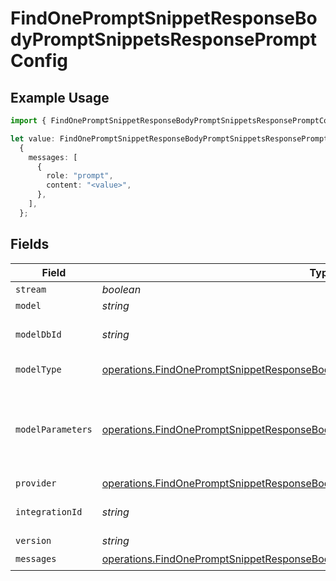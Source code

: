 # FindOnePromptSnippetResponseBodyPromptSnippetsResponsePromptConfig

## Example Usage

```typescript
import { FindOnePromptSnippetResponseBodyPromptSnippetsResponsePromptConfig } from "orq-poc-typescript-multi-env-version/models/operations";

let value: FindOnePromptSnippetResponseBodyPromptSnippetsResponsePromptConfig =
  {
    messages: [
      {
        role: "prompt",
        content: "<value>",
      },
    ],
  };
```

## Fields

| Field                                                                                                                                                                                | Type                                                                                                                                                                                 | Required                                                                                                                                                                             | Description                                                                                                                                                                          |
| ------------------------------------------------------------------------------------------------------------------------------------------------------------------------------------ | ------------------------------------------------------------------------------------------------------------------------------------------------------------------------------------ | ------------------------------------------------------------------------------------------------------------------------------------------------------------------------------------ | ------------------------------------------------------------------------------------------------------------------------------------------------------------------------------------ |
| `stream`                                                                                                                                                                             | *boolean*                                                                                                                                                                            | :heavy_minus_sign:                                                                                                                                                                   | N/A                                                                                                                                                                                  |
| `model`                                                                                                                                                                              | *string*                                                                                                                                                                             | :heavy_minus_sign:                                                                                                                                                                   | N/A                                                                                                                                                                                  |
| `modelDbId`                                                                                                                                                                          | *string*                                                                                                                                                                             | :heavy_minus_sign:                                                                                                                                                                   | The id of the resource                                                                                                                                                               |
| `modelType`                                                                                                                                                                          | [operations.FindOnePromptSnippetResponseBodyPromptSnippetsResponseModelType](../../models/operations/findonepromptsnippetresponsebodypromptsnippetsresponsemodeltype.md)             | :heavy_minus_sign:                                                                                                                                                                   | The type of the model                                                                                                                                                                |
| `modelParameters`                                                                                                                                                                    | [operations.FindOnePromptSnippetResponseBodyPromptSnippetsResponseModelParameters](../../models/operations/findonepromptsnippetresponsebodypromptsnippetsresponsemodelparameters.md) | :heavy_minus_sign:                                                                                                                                                                   | Model Parameters: Not all parameters apply to every model                                                                                                                            |
| `provider`                                                                                                                                                                           | [operations.FindOnePromptSnippetResponseBodyPromptSnippetsResponseProvider](../../models/operations/findonepromptsnippetresponsebodypromptsnippetsresponseprovider.md)               | :heavy_minus_sign:                                                                                                                                                                   | N/A                                                                                                                                                                                  |
| `integrationId`                                                                                                                                                                      | *string*                                                                                                                                                                             | :heavy_minus_sign:                                                                                                                                                                   | The id of the resource                                                                                                                                                               |
| `version`                                                                                                                                                                            | *string*                                                                                                                                                                             | :heavy_minus_sign:                                                                                                                                                                   | N/A                                                                                                                                                                                  |
| `messages`                                                                                                                                                                           | [operations.FindOnePromptSnippetResponseBodyPromptSnippetsResponseMessages](../../models/operations/findonepromptsnippetresponsebodypromptsnippetsresponsemessages.md)[]             | :heavy_check_mark:                                                                                                                                                                   | N/A                                                                                                                                                                                  |
